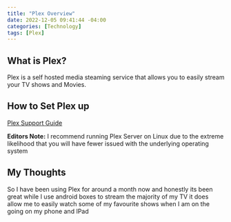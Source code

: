 ```yaml
---
title: "Plex Overview"
date: 2022-12-05 09:41:44 -04:00
categories: [Technology]
tags: [Plex]
---
```

## What is Plex?
Plex is a self hosted media steaming service that allows you to easily stream your TV shows and Movies.

## How to Set Plex up
[Plex Support Guide](https://support.plex.tv/articles/200264746-quick-start-step-by-step-guides/)

**Editors Note:** I recommend running Plex Server on Linux due to the extreme likelihood that you will have fewer issued with the underlying operating system

## My Thoughts
So I have been using Plex for around a month now and honestly its been great while I use android boxes to stream the majority of my TV it does allow me to easily watch some of my favourite shows when I am on the going on my phone and IPad